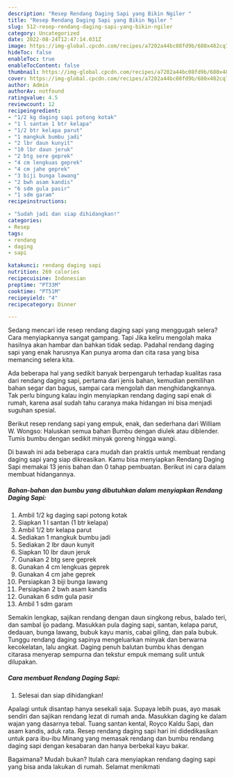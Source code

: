 ```yaml
---
description: "Resep Rendang Daging Sapi yang Bikin Ngiler "
title: "Resep Rendang Daging Sapi yang Bikin Ngiler "
slug: 512-resep-rendang-daging-sapi-yang-bikin-ngiler
category: Uncategorized
date: 2022-08-24T12:47:14.031Z
image: https://img-global.cpcdn.com/recipes/a7202a44bc08fd9b/680x482cq70/rendang-daging-sapi-foto-resep-utama.jpg
hideToc: false
enableToc: true
enableTocContent: false
thumbnail: https://img-global.cpcdn.com/recipes/a7202a44bc08fd9b/680x482cq70/rendang-daging-sapi-foto-resep-utama.jpg
cover: https://img-global.cpcdn.com/recipes/a7202a44bc08fd9b/680x482cq70/rendang-daging-sapi-foto-resep-utama.jpg
author: Admin
authorAv: notfound
ratingvalue: 4.5
reviewcount: 12
recipeingredient:
- "1/2 kg daging sapi potong kotak"
- "1 l santan 1 btr kelapa"
- "1/2 btr kelapa parut"
- "1 mangkuk bumbu jadi"
- "2 lbr daun kunyit"
- "10 lbr daun jeruk"
- "2 btg sere geprek"
- "4 cm lengkuas geprek"
- "4 cm jahe geprek"
- "3 biji bunga lawang"
- "2 bwh asam kandis"
- "6 sdm gula pasir"
- "1 sdm garam"
recipeinstructions:

- "Sudah jadi dan siap dihidangkan!"
categories:
- Resep
tags:
- rendang
- daging
- sapi

katakunci: rendang daging sapi 
nutrition: 269 calories
recipecuisine: Indonesian
preptime: "PT33M"
cooktime: "PT51M"
recipeyield: "4"
recipecategory: Dinner

---
```



Sedang mencari ide resep rendang daging sapi yang menggugah selera? Cara menyiapkannya sangat gampang. Tapi Jika keliru mengolah maka hasilnya akan hambar dan bahkan tidak sedap. Padahal rendang daging sapi yang enak harusnya Kan punya aroma dan cita rasa yang bisa memancing selera kita.


Ada beberapa hal yang sedikit banyak berpengaruh terhadap kualitas rasa dari rendang daging sapi, pertama dari jenis bahan, kemudian pemilihan bahan segar dan bagus, sampai cara mengolah dan menghidangkannya. Tak perlu bingung kalau ingin menyiapkan rendang daging sapi enak di rumah, karena asal sudah tahu caranya maka hidangan ini bisa menjadi suguhan spesial.

Berikut resep rendang sapi yang empuk, enak, dan sederhana dari William W. Wongso: Haluskan semua bahan Bumbu dengan diulek atau diblender. Tumis bumbu dengan sedikit minyak goreng hingga wangi.


Di bawah ini ada beberapa cara mudah dan praktis untuk membuat rendang daging sapi yang siap dikreasikan. Kamu bisa menyiapkan Rendang Daging Sapi memakai 13 jenis bahan dan 0 tahap pembuatan. Berikut ini cara dalam membuat hidangannya.

<!--inarticleads1-->

##### Bahan-bahan dan bumbu yang dibutuhkan dalam menyiapkan Rendang Daging Sapi:

1. Ambil 1/2 kg daging sapi potong kotak
1. Siapkan 1 l santan (1 btr kelapa)
1. Ambil 1/2 btr kelapa parut
1. Sediakan 1 mangkuk bumbu jadi
1. Sediakan 2 lbr daun kunyit
1. Siapkan 10 lbr daun jeruk
1. Gunakan 2 btg sere geprek
1. Gunakan 4 cm lengkuas geprek
1. Gunakan 4 cm jahe geprek
1. Persiapkan 3 biji bunga lawang
1. Persiapkan 2 bwh asam kandis
1. Gunakan 6 sdm gula pasir
1. Ambil 1 sdm garam


Semakin lengkap, sajikan rendang dengan daun singkong rebus, balado teri, dan sambal ijo padang. Masukkan pula daging sapi, santan, kelapa parut, dedauan, bunga lawang, bubuk kayu manis, cabai giling, dan pala bubuk. Tunggu rendang daging sapinya mengeluarkan minyak dan berwarna kecokelatan, lalu angkat. Daging penuh balutan bumbu khas dengan citarasa menyerap sempurna dan tekstur empuk memang sulit untuk dilupakan. 

<!--inarticleads2-->

##### Cara membuat Rendang Daging Sapi:


1. Selesai dan siap dihidangkan!

Apalagi untuk disantap hanya sesekali saja. Supaya lebih puas, ayo masak sendiri dan sajikan rendang lezat di rumah anda. Masukkan daging ke dalam wajan yang dasarnya tebal. Tuang santan kental, Royco Kaldu Sapi, dan asam kandis, aduk rata. Resep rendang daging sapi hari ini didedikasikan untuk para ibu-ibu Minang yang memasak rendang dan bumbu rendang daging sapi dengan kesabaran dan hanya berbekal kayu bakar. 

Bagaimana? Mudah bukan? Itulah cara menyiapkan rendang daging sapi yang bisa anda lakukan di rumah. Selamat menikmati
